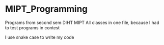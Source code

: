 # MIPT_Programming
Programs from second sem DIHT MIPT
All classes in one file, because I had to test programs in contest

I use snake case to write my code